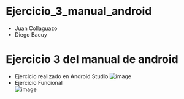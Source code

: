 # Ejercicio_3_manual_android
- Juan Collaguazo 
- Diego Bacuy
# Ejercicio 3 del manual de android 
- Ejercicio realizado en Android Studio 
![image](https://user-images.githubusercontent.com/38759831/130460858-c52623f1-4d8d-43e1-b058-21b870fc0f1b.png)
- Ejercicio Funcional<br/>
![image](https://user-images.githubusercontent.com/38759831/130461032-65cddfca-0ee7-4798-9ebd-6111b8da415b.png)
